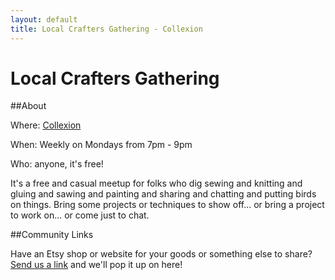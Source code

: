 ```yaml
---
layout: default
title: Local Crafters Gathering - Collexion
---
```


# Local Crafters Gathering

##About


Where: 
[Collexion](-collexion.html)

When: Weekly on Mondays from 7pm - 9pm

Who: anyone, it's free!

It's a free and casual meetup for folks who dig sewing and knitting and gluing and sawing and painting and sharing and chatting and putting birds on things. Bring some projects or techniques to show off... or bring a project to work on... or come just to chat.



##Community Links


Have an Etsy shop or website for your goods or something else to share? 
[Send us a link](mailto:n@nikolaiwarner.com) and we'll pop it up on here!